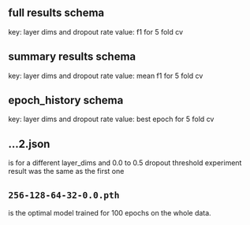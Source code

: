 ## full results schema
key: layer dims and dropout rate
value: f1 for 5 fold cv

## summary results schema
key: layer dims and dropout rate
value: mean f1 for 5 fold cv

## epoch_history schema
key: layer dims and dropout rate
value: best epoch for 5 fold cv

## ...2.json
is for a different layer_dims and 0.0 to 0.5 dropout threshold experiment
result was the same as the first one

## `256-128-64-32-0.0.pth`
is the optimal model trained for 100 epochs on the whole data.